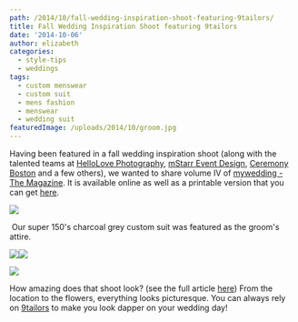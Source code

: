 ```yaml
---
path: /2014/10/fall-wedding-inspiration-shoot-featuring-9tailors/
title: Fall Wedding Inspiration Shoot featuring 9tailors
date: '2014-10-06'
author: elizabeth
categories:
  - style-tips
  - weddings
tags:
  - custom menswear
  - custom suit
  - mens fashion
  - menswear
  - wedding suit
featuredImage: /uploads/2014/10/groom.jpg
---
```

Having been featured in a fall wedding inspiration shoot (along with the talented teams at [HelloLove Photography](http://www.hellolovephoto.com/), [mStarr Event Design](http://www.mstarreventdesign.com/), [Ceremony Boston](http://www.ceremony-boston.com/) and a few others), we wanted to share volume IV of [mywedding -The Magazine](http://www.mywedding.com/). It is available online as well as a printable version that you can get [here](http://magazine.mywedding.com/).

[![](http://1.bp.blogspot.com/-b8PDzSK5jRw/VC7Ne1IAqNI/AAAAAAAAAxE/tlifHYdy_ow/s1600/cover.jpg)](http://1.bp.blogspot.com/-b8PDzSK5jRw/VC7Ne1IAqNI/AAAAAAAAAxE/tlifHYdy_ow/s1600/cover.jpg)

 Our super 150's charcoal grey custom suit was featured as the groom's attire.

[![](http://2.bp.blogspot.com/-Ox4fJVylN-Y/VC7NfPv0fYI/AAAAAAAAAxY/SZK2DW26IPk/s1600/groom.jpg)](http://2.bp.blogspot.com/-Ox4fJVylN-Y/VC7NfPv0fYI/AAAAAAAAAxY/SZK2DW26IPk/s1600/groom.jpg)[![](http://3.bp.blogspot.com/-7oJLPMHYk1w/VC7NfCaPIuI/AAAAAAAAAxI/sB7NsYjwF7k/s1600/groom%2Bdeets.jpg)](http://3.bp.blogspot.com/-7oJLPMHYk1w/VC7NfCaPIuI/AAAAAAAAAxI/sB7NsYjwF7k/s1600/groom%2Bdeets.jpg)

[![](http://3.bp.blogspot.com/-X6JUoVxVjXU/VC7Nevw9HsI/AAAAAAAAAxA/Ry8UXFJi6B8/s1600/bride%2Band%2Bgroom%2Blooks.jpg)](http://3.bp.blogspot.com/-X6JUoVxVjXU/VC7Nevw9HsI/AAAAAAAAAxA/Ry8UXFJi6B8/s1600/bride%2Band%2Bgroom%2Blooks.jpg)

How amazing does that shoot look? (see the full article [here](http://www.mywedding.com/articles/fall-wedding-inspiration-behind-the-scenes-of-mywedding-the-magazine/)) From the location to the flowers, everything looks picturesque. You can always rely on [9tailors](http://www.9tailors.com/) to make you look dapper on your wedding day!